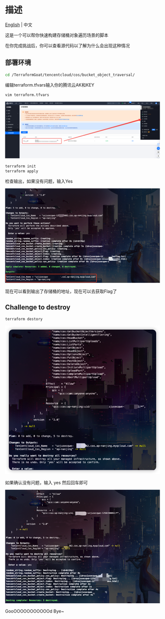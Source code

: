 # 描述

[English](./README.md) | 中文

这是一个可以帮你快速构建存储桶对象遍历场景的脚本

在你完成挑战后，你可以查看源代码以了解为什么会出现这种情况

## 部署环境

```bash
cd /TerraformGoat/tencentcloud/cos/bucket_object_traversal/
```

编辑terraform.tfvars输入你的腾讯云AK和KEY

```bash
vim terraform.tfvars
```

![image-20220420142509331](../../../images/UzJuMarkDownImageimage-20220420142509331.png)

```bash
terraform init
terraform apply
```

检查输出，如果没有问题，输入Yes

![image-20220424172657516](../../../images/UzJuMarkDownImageimage-20220424172657516.png)

现在可以看到输出了存储桶的地址，现在可以去获取Flag了

## Challenge to destroy

```bash
terraform destory
```

![image-20220429175750411](../../../images/image-20220429175750411.png)

如果确认没有问题，输入 yes 然后回车即可

![image-20220424173018520](../../../images/UzJuMarkDownImageimage-20220424173018520.png)

GooOOOOOOOOOOOd Bye~
